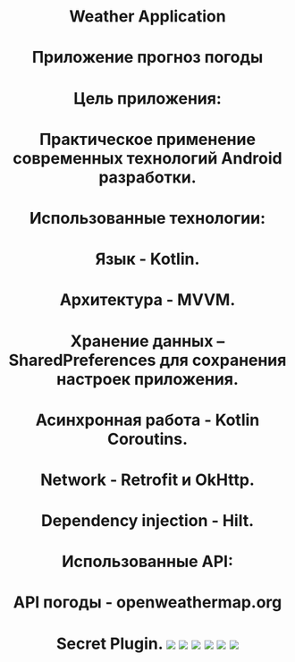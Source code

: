 <h1 align="center"> Weather Application</a>
<h1 align="center"> Приложение прогноз погоды</a>
<h1 align="center"> Цель приложения:</a>
<h1 align="center"> Практическое применение современных технологий Android разработки.</a>
<h1 align="center"> Использованные технологии:</a>
<h1 align="center"> Язык - Kotlin.</a>
<h1 align="center"> Архитектура - MVVM.</a>
<h1 align="center"> Хранение данных – SharedPreferences для сохранения настроек приложения.</a>
<h1 align="center"> Асинхронная работа - Kotlin Coroutins.</a>
<h1 align="center"> Network - Retrofit и OkHttp.</a>
<h1 align="center"> Dependency injection - Hilt.</a>
<h1 align="center"> Использованные API:</a>
<h1 align="center"> API погоды - openweathermap.org</a>
<h1 align="center"> Secret Plugin.</a>
  
<img src="https://github.com/stasek997/WeatherApplication2/blob/master/app/src/androidTest/Screenshot_20240117_150815.png">
<img src="https://github.com/stasek997/WeatherApplication2/blob/master/app/src/main/Screenshot_20240117_144617.png">
<img src="https://github.com/stasek997/WeatherApplication2/blob/master/app/src/main/Screenshot_20240117_144241.png">
<img src="https://github.com/stasek997/WeatherApplication2/blob/master/app/src/main/Screenshot_20240117_144305.png">
<img src="https://github.com/stasek997/WeatherApplication2/blob/master/app/src/main/Screenshot_20240117_144333.png">
<img src="https://github.com/stasek997/WeatherApplication2/blob/master/app/src/main/Screenshot_20240117_144346.png">



